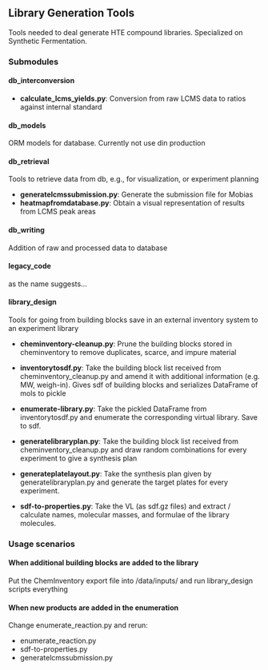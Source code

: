 ## Library Generation Tools

Tools needed to deal generate HTE compound libraries. Specialized on Synthetic Fermentation.

### Submodules

#### db_interconversion

- **calculate_lcms_yields.py**: Conversion from raw LCMS data to ratios against internal standard

#### db_models

ORM models for database. Currently not use din production

#### db_retrieval

Tools to retrieve data from db, e.g., for visualization, or experiment planning

- **generatelcmssubmission.py**: Generate the submission file for Mobias
- **heatmapfromdatabase.py**: Obtain a visual representation of results from LCMS peak areas

#### db_writing

Addition of raw and processed data to database

#### legacy_code

as the name suggests...

#### library_design

Tools for going from building blocks save in an external inventory system to an experiment library

- **cheminventory-cleanup.py**: Prune the building blocks stored in cheminventory to remove duplicates, scarce, and
  impure material

- **inventorytosdf.py**: Take the building block list received from cheminventory_cleanup.py and amend it with
  additional information (e.g. MW, weigh-in). Gives sdf of building blocks and serializes DataFrame of mols to pickle

- **enumerate-library.py**: Take the pickled DataFrame from inventorytosdf.py and enumerate the corresponding virtual
  library. Save to sdf.

- **generatelibraryplan.py**: Take the building block list received from cheminventory_cleanup.py and 
draw random combinations for every experiment to give a synthesis plan
  
- **generateplatelayout.py**: Take the synthesis plan given by generatelibraryplan.py and generate the 
target plates for every experiment.
  
- **sdf-to-properties.py**: Take the VL (as sdf.gz files) and extract / calculate names, molecular masses, and
formulae of the library molecules.
  
### Usage scenarios
#### When additional building blocks are added to the library

Put the ChemInventory export file into <root>/data/inputs/ and run library_design scripts everything

#### When new products are added in the enumeration
Change enumerate_reaction.py and rerun:
  - enumerate_reaction.py
  - sdf-to-properties.py
  - generatelcmssubmission.py

